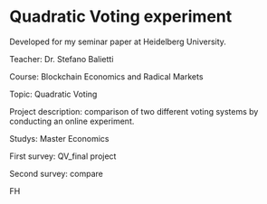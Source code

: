 # Quadratic Voting experiment

Developed for my seminar paper at Heidelberg University.

Teacher: Dr. Stefano Balietti

Course: Blockchain Economics and Radical Markets

Topic: Quadratic Voting 

Project description: comparison of two different voting systems by conducting an online experiment.

Studys: Master Economics

First survey: QV_final project

Second survey: compare

FH


